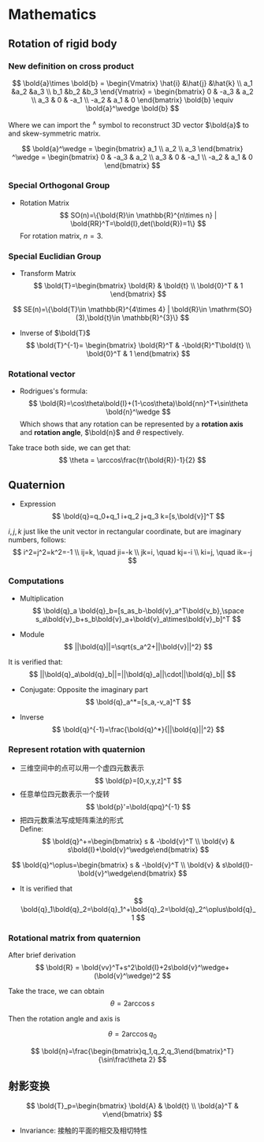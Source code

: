 # Mathematics

## Rotation of rigid body  

### New definition on cross product

$$
\bold{a}\times \bold{b} = \begin{Vmatrix}
\hat{i}  &\hat{j}  &\hat{k} \\
a_1  &a_2  &a_3 \\
b_1  &b_2  &b_3
\end{Vmatrix}
= \begin{bmatrix}
0 & -a_3 & a_2 \\
a_3 & 0 & -a_1 \\
-a_2 & a_1 & 0 
\end{bmatrix} \bold{b} \equiv \bold{a}^\wedge \bold{b}
$$

Where we can import the $^\wedge$ symbol to reconstruct 3D vector $\bold{a}$ to and skew-symmetric matrix.  

$$
\bold{a}^\wedge = \begin{bmatrix} a_1 \\ a_2 \\ a_3 \end{bmatrix} ^\wedge = \begin{bmatrix}
0 & -a_3 & a_2 \\
a_3 & 0 & -a_1 \\
-a_2 & a_1 & 0 
\end{bmatrix}
$$

### Special Orthogonal Group
- Rotation Matrix  
$$
SO(n)=\{\bold{R}\in \mathbb{R}^{n\times n} | \bold{RR}^T=\bold{I},det(\bold{R})=1\}
$$
For rotation matrix, $n=3$.

### Special Euclidian Group
- Transform Matrix  
$$
\bold{T}=\begin{bmatrix}
\bold{R} & \bold{t} \\
\bold{0}^T & 1 \end{bmatrix}
$$

$$
SE(n)=\{\bold{T}\in \mathbb{R}^{4\times 4} | \bold{R}\in \mathrm{SO}(3),\bold{t}\in \mathbb{R}^{3}\}
$$

- Inverse of $\bold{T}$   
$$
\bold{T}^{-1}=
\begin{bmatrix}
\bold{R}^T & -\bold{R}^T\bold{t} \\
\bold{0}^T & 1 \end{bmatrix}
$$

### Rotational vector
- Rodrigues's formula:   
$$
\bold{R}=\cos\theta\bold{I}+(1-\cos\theta)\bold{nn}^T+\sin\theta \bold{n}^\wedge
$$
Which shows that any rotation can be represented by a **rotation axis** and **rotation angle**, $\bold{n}$ and $\theta$ respectively.  

Take trace both side, we can get that:
$$
\theta = \arccos\frac{tr(\bold{R})-1}{2}
$$


## Quaternion
- Expression  
$$
\bold{q}=q_0+q_1 i+q_2 j+q_3 k=[s,\bold{v}]^T
$$

$i,j,k$  just like the unit vector in rectangular coordinate, but are imaginary numbers, follows:
$$
i^2=j^2=k^2=-1 \\
ij=k, \quad ji=-k \\
jk=i, \quad kj=-i \\
ki=j, \quad ik=-j
$$

### Computations
- Multiplication  
$$
\bold{q}_a \bold{q}_b=[s_as_b-\bold{v}_a^T\bold{v_b},\space s_a\bold{v}_b+s_b\bold{v}_a+\bold{v}_a\times\bold{v}_b]^T
$$

- Module  
$$
||\bold{q}||=\sqrt{s_a^2+||\bold{v}||^2}
$$

It is verified that:
$$
||\bold{q}_a\bold{q}_b||=||\bold{q}_a||\cdot||\bold{q}_b||
$$

- Conjugate: Opposite the imaginary part  
$$
\bold{q}_a^*=[s_a,-v_a]^T
$$

- Inverse  
$$
\bold{q}^{-1}=\frac{\bold{q}^*}{||\bold{q}||^2}
$$


### Represent rotation with quaternion

- 三维空间中的点可以用一个虚四元数表示  
$$
\bold{p}=[0,x,y,z]^T
$$
- 任意单位四元数表示一个旋转  
$$
\bold{p}'=\bold{qpq}^{-1}
$$
- 把四元数乘法写成矩阵乘法的形式   
Define:
$$
\bold{q}^+=\begin{bmatrix}
s & -\bold{v}^T \\
\bold{v} & s\bold{I}+\bold{v}^\wedge\end{bmatrix}
$$

$$
\bold{q}^\oplus=\begin{bmatrix}
s & -\bold{v}^T \\
\bold{v} & s\bold{I}-\bold{v}^\wedge\end{bmatrix}
$$

- It is verified that  
$$
\bold{q}_1\bold{q}_2=\bold{q}_1^+\bold{q}_2=\bold{q}_2^\oplus\bold{q}_1
$$

### Rotational matrix from quaternion
After brief derivation    
$$
\bold{R} = \bold{vv}^T+s^2\bold{I}+2s\bold{v}^\wedge+(\bold{v}^\wedge)^2
$$

Take the trace, we can obtain  
$$
\theta=2\arccos s
$$

Then the rotation angle and axis is  

$$
\theta=2\arccos q_0
$$

$$
\bold{n}=\frac{\begin{bmatrix}q_1,q_2,q_3\end{bmatrix}^T}{\sin\frac\theta 2}
$$

## 射影变换
$$
\bold{T}_p=\begin{bmatrix}
\bold{A} & \bold{t} \\
\bold{a}^T & v\end{bmatrix}
$$
- Invariance: 接触的平面的相交及相切特性  


